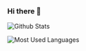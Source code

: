 ### Hi there 👋

![Github Stats](https://github-readme-stats.vercel.app/api?username=xkeyC&show_icons=true&count_private=true)

![Most Used Languages](https://github-readme-stats-git-masterrstaa-rickstaa.vercel.app/api/top-langs/?username=xkeyC)
